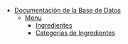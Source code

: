 - [Documentación de la Base de Datos](/basedata/index)
    - [Menu](/basedata/menu/index)
        - [Ingredientes](/basedata/menu/Ingredients)
        - [Categorías de Ingredientes](/basedata/menu/IngredientCategories)
<!--        - [Productos Semi-Terminados](/basedata/menu/Semi-FinishedProducts)-->
<!--        - [Categorías de Productos](/basedata/menu/ProductsCategories)-->
<!--        - [Productos](/basedata/menu/Products)-->

<!--    - [Empleados](/basedata/employees/index)-->
<!--        - [Usuarios](/basedata/employees/users)-->
<!--        - [Roles](/basedata/employees/roles)-->
